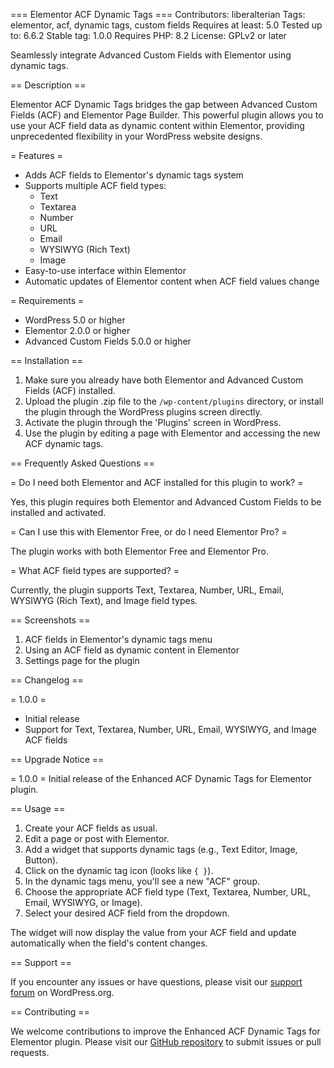 === Elementor ACF Dynamic Tags ===
Contributors: liberalterian
Tags: elementor, acf, dynamic tags, custom fields
Requires at least: 5.0
Tested up to: 6.6.2
Stable tag: 1.0.0
Requires PHP: 8.2
License: GPLv2 or later

Seamlessly integrate Advanced Custom Fields with Elementor using dynamic tags.

== Description ==

Elementor ACF Dynamic Tags bridges the gap between Advanced Custom Fields (ACF) and Elementor Page Builder. This powerful plugin allows you to use your ACF field data as dynamic content within Elementor, providing unprecedented flexibility in your WordPress website designs.

= Features =

* Adds ACF fields to Elementor's dynamic tags system
* Supports multiple ACF field types:
  * Text
  * Textarea
  * Number
  * URL
  * Email
  * WYSIWYG (Rich Text)
  * Image
* Easy-to-use interface within Elementor
* Automatic updates of Elementor content when ACF field values change

= Requirements =

* WordPress 5.0 or higher
* Elementor 2.0.0 or higher
* Advanced Custom Fields 5.0.0 or higher

== Installation ==

1. Make sure you already have both Elementor and Advanced Custom Fields (ACF) installed.
2. Upload the plugin .zip file to the `/wp-content/plugins` directory, or install the plugin through the WordPress plugins screen directly.
3. Activate the plugin through the 'Plugins' screen in WordPress.
4. Use the plugin by editing a page with Elementor and accessing the new ACF dynamic tags.

== Frequently Asked Questions ==

= Do I need both Elementor and ACF installed for this plugin to work? =

Yes, this plugin requires both Elementor and Advanced Custom Fields to be installed and activated.

= Can I use this with Elementor Free, or do I need Elementor Pro? =

The plugin works with both Elementor Free and Elementor Pro.

= What ACF field types are supported? =

Currently, the plugin supports Text, Textarea, Number, URL, Email, WYSIWYG (Rich Text), and Image field types.

== Screenshots ==

1. ACF fields in Elementor's dynamic tags menu
2. Using an ACF field as dynamic content in Elementor
3. Settings page for the plugin

== Changelog ==

= 1.0.0 =
* Initial release
* Support for Text, Textarea, Number, URL, Email, WYSIWYG, and Image ACF fields

== Upgrade Notice ==

= 1.0.0 =
Initial release of the Enhanced ACF Dynamic Tags for Elementor plugin.

== Usage ==

1. Create your ACF fields as usual.
2. Edit a page or post with Elementor.
3. Add a widget that supports dynamic tags (e.g., Text Editor, Image, Button).
4. Click on the dynamic tag icon (looks like `{ }`).
5. In the dynamic tags menu, you'll see a new "ACF" group.
6. Choose the appropriate ACF field type (Text, Textarea, Number, URL, Email, WYSIWYG, or Image).
7. Select your desired ACF field from the dropdown.

The widget will now display the value from your ACF field and update automatically when the field's content changes.

== Support ==

If you encounter any issues or have questions, please visit our [support forum](https://wordpress.org/support/plugin/elementor-acf-dynamic-tags/) on WordPress.org.

== Contributing ==

We welcome contributions to improve the Enhanced ACF Dynamic Tags for Elementor plugin. Please visit our [GitHub repository](https://github.com/liberalterian/elementor-acf-dynamic-tags) to submit issues or pull requests.